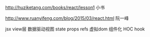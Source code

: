 http://huziketang.com/books/react/lesson1     小书

http://www.ruanyifeng.com/blog/2015/03/react.html   阮一峰


jsx
view层  数据驱动视图
state   props   refs
虚拟dom
组件化
HOC hook